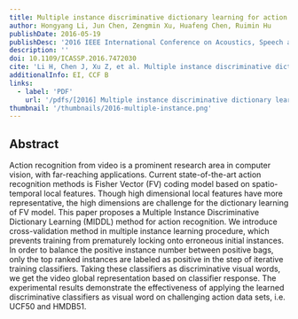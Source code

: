 ```yaml
---
title: Multiple instance discriminative dictionary learning for action recognition
author: Hongyang Li, Jun Chen, Zengmin Xu, Huafeng Chen, Ruimin Hu
publishDate: 2016-05-19
publishDesc: '2016 IEEE International Conference on Acoustics, Speech and Signal Processing (ICASSP)'
description: ''
doi: 10.1109/ICASSP.2016.7472030
cite: 'Li H, Chen J, Xu Z, et al. Multiple instance discriminative dictionary learning for action recognition[C]//2016 IEEE International Conference on Acoustics, Speech and Signal Processing (ICASSP). IEEE, 2016: 2014-2018.'
additionalInfo: EI, CCF B
links:
  - label: 'PDF'
    url: '/pdfs/[2016] Multiple instance discriminative dictionary learning for action recognition.pdf'
thumbnail: '/thumbnails/2016-multiple-instance.png'
---
```


## Abstract

Action recognition from video is a prominent research area in computer vision, with far-reaching applications. Current state-of-the-art action recognition methods is Fisher Vector (FV) coding model based on spatio-temporal local features. Though high dimensional local features have more representative, the high dimensions are challenge for the dictionary learning of FV model. This paper proposes a Multiple Instance Discriminative Dictionary Learning (MIDDL) method for action recognition. We introduce cross-validation method in multiple instance learning procedure, which prevents training from prematurely locking onto erroneous initial instances. In order to balance the positive instance number between positive bags, only the top ranked instances are labeled as positive in the step of iterative training classifiers. Taking these classifiers as discriminative visual words, we get the video global representation based on classifier response. The experimental results demonstrate the effectiveness of applying the learned discriminative classifiers as visual word on challenging action data sets, i.e. UCF50 and HMDB51.
